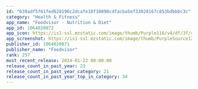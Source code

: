 ```yaml
---
id: "639adf5f61fed628196c2dcafe18f10898cdfacba5ef33028167c853bdbbbc3c"
category: "Health & Fitness"
app_name: "Foodvisor - Nutrition & Diet"
app_id: 1064020872
app_icon: https://is1-ssl.mzstatic.com/image/thumb/Purple116/v4/df/3f/c5/df3fc561-6793-0c4b-7987-ab08a0049520/AppIcon-0-0-1x_U007emarketing-0-7-0-85-220.png/1024x1024bb.png
app_screenshot: https://is1-ssl.mzstatic.com/image/thumb/PurpleSource126/v4/7a/64/59/7a64590a-1df0-8dd3-add1-d222c92c46d1/ea50c319-a1ee-4c2a-b656-a5e77a513ea8_EN_6_U00275_ASO_Screenshot_1.jpg/1242x2688bb.png
publisher_id: 1064020871
publisher_name: "Foodvisor"
rank: 257
most_recent_release: 2024-01-22 00:00:00
release_count_in_past_year: 23
release_count_in_past_year_category: 21
release_count_in_past_year_top_in_category: 34
---
```

